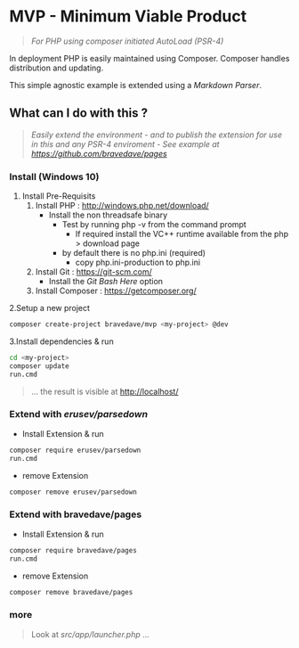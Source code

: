 # MVP - Minimum Viable Product

> _For PHP using composer initiated AutoLoad (PSR-4)_

In deployment PHP is easily maintained using Composer. Composer handles distribution and updating.

This simple agnostic example is extended using a _Markdown Parser_.

## What can I do with this ?

> _Easily extend the environment - and to publish the extension for use in this and any PSR-4 enviroment - See example at <https://github.com/bravedave/pages>_

### Install (Windows 10)

1. Install Pre-Requisits
   1. Install PHP : <http://windows.php.net/download/>
      * Install the non threadsafe binary
        * Test by running php -v from the command prompt
          * If required install the VC++ runtime available from the php > download page
        * by default there is no php.ini (required)
          * copy php.ini-production to php.ini
   2. Install Git : <https://git-scm.com/>
      * Install the *Git Bash Here* option
   3. Install Composer : <https://getcomposer.org/>

2.Setup a new project

```bash
composer create-project bravedave/mvp <my-project> @dev
```

3.Install dependencies &amp; run

```bash
cd <my-project>
composer update
run.cmd
```

> ... the result is visible at <http://localhost/>

### Extend with _erusev/parsedown_

* Install Extension &amp; run

```bash
composer require erusev/parsedown
run.cmd
```

* remove Extension

```bash
composer remove erusev/parsedown
```

### Extend with bravedave/pages

* Install Extension &amp; run

```bash
composer require bravedave/pages
run.cmd
```

* remove Extension

```bash
composer remove bravedave/pages
```

### more

> Look at _src/app/launcher.php_ ...
